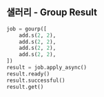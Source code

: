 ## 샐러리 - Group Result
```python
job = gourp([
    add.s(2, 2),
    add.s(2, 2),
    add.s(2, 2),
    add.s(2, 2),
])
result = job.apply_async()
result.ready()
result.successful()
result.get()
```